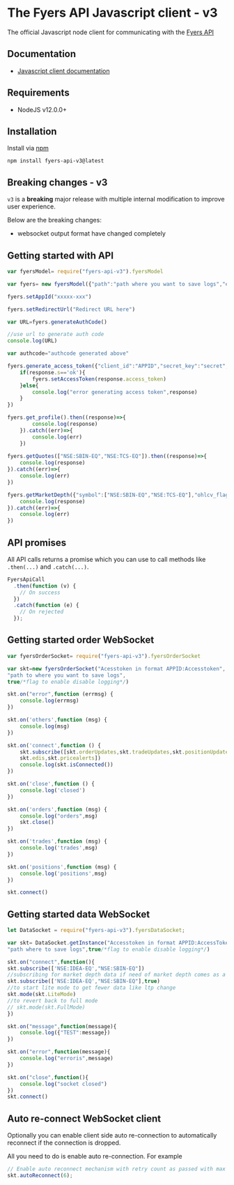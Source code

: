 # The Fyers API Javascript client - v3

The official Javascript node client for communicating with the [Fyers API](https://myapi.fyers.in)

## Documentation

- [Javascript client documentation](https://myapi.fyers.in/docsv3)

## Requirements

- NodeJS v12.0.0+

## Installation

Install via [npm](...)

    npm install fyers-api-v3@latest

## Breaking changes - v3

`v3` is a **breaking** major release with multiple internal modification to improve user experience.<br>

Below are the breaking changes:

- websocket output format have changed completely

## Getting started with API

```javascript
var fyersModel= require("fyers-api-v3").fyersModel

var fyers= new fyersModel({"path":"path where you want to save logs","enableLogging":true})

fyers.setAppId("xxxxx-xxx")

fyers.setRedirectUrl("Redirect URL here")

var URL=fyers.generateAuthCode()

//use url to generate auth code
console.log(URL) 

var authcode="authcode generated above"

fyers.generate_access_token({"client_id":"APPID","secret_key":"secret","auth_code":authcode}).then((response)=>{
    if(response.s=='ok'){
        fyers.setAccessToken(response.access_token)
    }else{
        console.log("error generating access token",response)
    }
})

fyers.get_profile().then((response)=>{
        console.log(response)
    }).catch((err)=>{
        console.log(err)
    })
    
fyers.getQuotes(["NSE:SBIN-EQ","NSE:TCS-EQ"]).then((response)=>{
    console.log(response)
}).catch((err)=>{
    console.log(err)
})

fyers.getMarketDepth({"symbol":["NSE:SBIN-EQ","NSE:TCS-EQ"],"ohlcv_flag":1}).then((response)=>{
    console.log(response)
}).catch((err)=>{
    console.log(err)
})
```

## API promises

All API calls returns a promise which you can use to call methods like `.then(...)` and `.catch(...)`.

```javascript
FyersApiCall
  .then(function (v) {
    // On success
  })
  .catch(function (e) {
    // On rejected
  });
```

## Getting started order WebSocket

```javascript
var fyersOrderSocket= require("fyers-api-v3").fyersOrderSocket

var skt=new fyersOrderSocket("Acesstoken in format APPID:Accesstoken",
"path to where you want to save logs",
true/*flag to enable disable logging*/)

skt.on("error",function (errmsg) {
    console.log(errmsg)
})

skt.on('others',function (msg) {
    console.log(msg)
})

skt.on('connect',function () {
    skt.subscribe([skt.orderUpdates,skt.tradeUpdates,skt.positionUpdates,
    skt.edis,skt.pricealerts])
    console.log(skt.isConnected())
})

skt.on('close',function () {
    console.log('closed')
})

skt.on('orders',function (msg) {
    console.log("orders",msg)
    skt.close()
})

skt.on('trades',function (msg) {
    console.log('trades',msg)
})

skt.on('positions',function (msg) {
    console.log('positions',msg)
})

skt.connect()
```

## Getting started data WebSocket

```javascript
let DataSocket = require("fyers-api-v3").fyersDataSocket;

var skt= DataSocket.getInstance("Accesstoken in format APPID:AccessToken",
"path where to save logs",true/*flag to enable disable logging*/)

skt.on("connect",function(){
skt.subscribe(['NSE:IDEA-EQ',"NSE:SBIN-EQ"]) 
//subscribing for market depth data if need of market depth comes as a diffrent tick
skt.subscribe(['NSE:IDEA-EQ',"NSE:SBIN-EQ"],true) 
//to start lite mode to get fewer data like ltp change
skt.mode(skt.LiteMode) 
//to revert back to full mode
// skt.mode(skt.FullMode) 
})

skt.on("message",function(message){
	console.log({"TEST":message})
})

skt.on("error",function(message){
	console.log("erroris",message)
})

skt.on("close",function(){
    console.log("socket closed")
})
skt.connect()
```

## Auto re-connect WebSocket client

Optionally you can enable client side auto re-connection to automatically reconnect if the connection is dropped.

All you need to do is enable auto re-connection. For example

```javascript
// Enable auto reconnect mechanism with retry count as passed with max allowed upto 50.
skt.autoReconnect(6);
```

